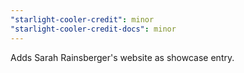 ```yaml
---
"starlight-cooler-credit": minor
"starlight-cooler-credit-docs": minor
---
```


Adds Sarah Rainsberger's website as showcase entry.
